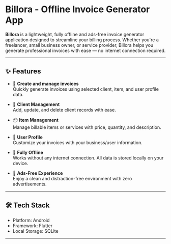 # Billora - Offline Invoice Generator App

**Billora** is a lightweight, fully offline and ads-free invoice generator application designed to streamline your billing process. Whether you're a freelancer, small business owner, or service provider, Billora helps you generate professional invoices with ease — no internet connection required.

---

## ✨ Features

- 📄 **Create and manage invoices**  
  Quickly generate invoices using selected client, item, and user profile data.

- 👤 **Client Management**  
  Add, update, and delete client records with ease.

- 📦 **Item Management**  
  Manage billable items or services with price, quantity, and description.

- 🧑 **User Profile**  
  Customize your invoices with your business/user information.

- 📴 **Fully Offline**  
  Works without any internet connection. All data is stored locally on your device.

- 🚫 **Ads-Free Experience**  
  Enjoy a clean and distraction-free environment with zero advertisements.

---

## 🛠️ Tech Stack

- Platform: Android
- Framework: Flutter
- Local Storage: SQLite

---


